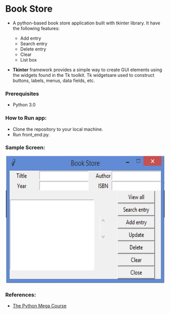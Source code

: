 # Book Store
* A python-based book store application built with tkinter library. It have the following features:
  * Add entry
  * Search entry
  * Delete entry
  * Clear
  * List box 

* **Tkinter**  framework provides a simple way to create GUI elements using the widgets found in the Tk toolkit. Tk widgetsare used to construct buttons, labels, menus, data fields, etc.

### Prerequisites
* Python 3.0

### How to Run app:
* Clone the repository to your local machine.
* Run front_end.py.

### Sample Screen:
<p align="center">
  <img width="500" height="400" src="https://github.com/Subathra19/book-store/blob/main/sample_screen.PNG">
</p>

### References:
* [The Python Mega Course](https://www.udemy.com/course/the-python-mega-course)
